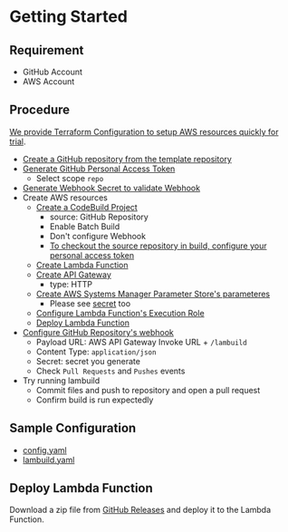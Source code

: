 # Getting Started

## Requirement

* GitHub Account
* AWS Account

## Procedure

[We provide Terraform Configuration to setup AWS resources quickly for trial](/terraform).

* [Create a GitHub repository from the template repository](https://github.com/suzuki-shunsuke/example-lambuild/generate)
* [Generate GitHub Personal Access Token](https://docs.github.com/en/github/authenticating-to-github/creating-a-personal-access-token)
  * Select scope `repo`
* [Generate Webhook Secret to validate Webhook](https://docs.github.com/en/developers/webhooks-and-events/securing-your-webhooks)
* Create AWS resources
  * [Create a CodeBuild Project](https://docs.aws.amazon.com/codebuild/latest/userguide/create-project.html)
    * source: GitHub Repository
    * Enable Batch Build
    * Don't configure Webhook
    * [To checkout the source repository in build, configure your personal access token](https://docs.aws.amazon.com/codebuild/latest/userguide/access-tokens.html)
  * [Create Lambda Function](https://docs.aws.amazon.com/lambda/latest/dg/getting-started-create-function.html)
  * [Create API Gateway](https://docs.aws.amazon.com/apigateway/latest/developerguide/getting-started.html)
    * type: HTTP
  * [Create AWS Systems Manager Parameter Store's parameteres](https://docs.aws.amazon.com/systems-manager/latest/userguide/systems-manager-parameter-store.html)
    * Please see [secret](secret.md) too
  * [Configure Lambda Function's Execution Role](/terraform/lambda.tf)
  * [Deploy Lambda Function](#deploy-lambda-function)
* [Configure GitHub Repository's webhook](https://docs.github.com/en/developers/webhooks-and-events/creating-webhooks)
  * Payload URL: AWS API Gateway Invoke URL + `/lambuild`
  * Content Type: `application/json`
  * Secret: secret you generate
  * Check `Pull Requests` and `Pushes` events
* Try running lambuild
  * Commit files and push to repository and open a pull request
  * Confirm build is run expectedly

## Sample Configuration

* [config.yaml](/terraform/config.yaml.template)
* [lambuild.yaml](https://github.com/suzuki-shunsuke/example-lambuild/blob/main/lambuild.yaml)

## Deploy Lambda Function

Download a zip file from [GitHub Releases](https://github.com/suzuki-shunsuke/lambuild/releases) and deploy it to the Lambda Function.
